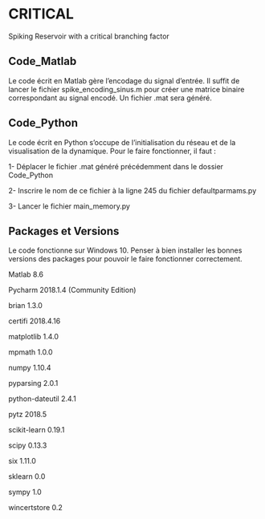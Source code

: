 # CRITICAL
Spiking Reservoir with a critical branching factor



## Code_Matlab        



Le code écrit en Matlab gère l’encodage du signal d’entrée. Il suffit de lancer le fichier spike_encoding_sinus.m pour créer une matrice binaire correspondant au signal encodé. Un fichier .mat sera généré.





## Code_Python



Le code écrit en Python s’occupe de l’initialisation du réseau et de la visualisation de la dynamique. Pour le faire fonctionner, il faut :

1- Déplacer le fichier .mat généré précédemment dans le dossier Code_Python 

2- Inscrire le nom de ce fichier à la ligne 245 du fichier defaultparmams.py

3- Lancer le fichier main_memory.py






## Packages et Versions


Le code fonctionne sur Windows 10. Penser à bien installer les bonnes versions des packages pour pouvoir le faire fonctionner correctement.


Matlab 8.6

Pycharm 2018.1.4 (Community Edition)


brian 1.3.0

certifi 2018.4.16

matplotlib 1.4.0

mpmath 1.0.0

numpy 1.10.4

pyparsing 2.0.1

python-dateutil 2.4.1

pytz 2018.5

scikit-learn 0.19.1

scipy 0.13.3

six 1.11.0

sklearn 0.0

sympy 1.0

wincertstore 0.2

